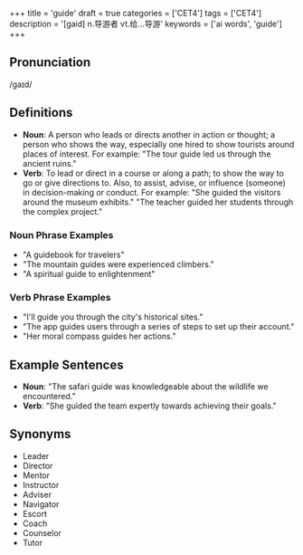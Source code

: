 +++
title = 'guide'
draft = true
categories = ['CET4']
tags = ['CET4']
description = '[gaid] n.导游者 vt.给…导游'
keywords = ['ai words', 'guide']
+++

## Pronunciation
/ɡaɪd/

## Definitions
- **Noun**: A person who leads or directs another in action or thought; a person who shows the way, especially one hired to show tourists around places of interest. For example: "The tour guide led us through the ancient ruins."
- **Verb**: To lead or direct in a course or along a path; to show the way to go or give directions to. Also, to assist, advise, or influence (someone) in decision-making or conduct. For example: "She guided the visitors around the museum exhibits." "The teacher guided her students through the complex project."

### Noun Phrase Examples
- "A guidebook for travelers"
- "The mountain guides were experienced climbers."
- "A spiritual guide to enlightenment"

### Verb Phrase Examples
- "I'll guide you through the city's historical sites."
- "The app guides users through a series of steps to set up their account."
- "Her moral compass guides her actions."

## Example Sentences
- **Noun**: "The safari guide was knowledgeable about the wildlife we encountered."
- **Verb**: "She guided the team expertly towards achieving their goals."

## Synonyms
- Leader
- Director
- Mentor
- Instructor
- Adviser
- Navigator
- Escort
- Coach
- Counselor
- Tutor
